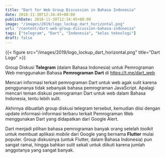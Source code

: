 ```yaml
---
title: "Dart for Web Group Discussion in Bahasa Indonesia"
date: 2018-11-30T12:34:45+08:00
publishDate: 2018-11-30T12:34:45+08:00
image: "/images/2019/logo_lockup_dart_horizontal.png"
url: "/content/dart-web-group-discussion-bahasa-indonesia"
tags: ["telegram", "Dart", "Indonesia", "kelas teknologi"]
draft: false
---
```


{{< figure src="/images/2019/logo_lockup_dart_horizontal.png" title="Dart Logo" >}}

Group Diskusi **Telegram** (dalam Bahasa Indonesia) untuk Pemrograman Web menggunakan Bahasa **Pemrograman** **Dart** di https://t.me/dart_web

Mencari informasi terkait pemrograman Dart untuk web agak sulit karena penggunanya tidak sebanyak bahasa pemrograman JavaScript. Apalagi mencari teman diskusi pemrograman Dart untuk web dalam Bahasa Indonesia, tentu lebih sulit.

Akhirnya dibuatlah group diskusi telegram tersebut, kemudian diisi dengan update informasi-informasi terbaru terkait Pemrograman Web menggunakan Dart yang didapatkan dari Google Alert.

Dart menjadi pilihan bahasa pemrograman banyak orang setelah *toolkit* untuk membuat aplikasi *mobile* dari Google yang bernama **Flutter** mulai populer. Group diskusinya (untuk Flutter, dalam Bahasa Indonesia) pun sangat ramai, hingga bahkan sulit sekali untuk diikuti karena jumlah anggotanya yang sangat banyak.
